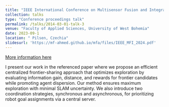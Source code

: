 ```yaml
---
title: "IEEE International Conference on Multisensor Fusion and Integration for Intelligent Systems  (MFI 2024)"
collection: talks
type: "Conference proceedings talk"
permalink: /talks/2014-03-01-talk-3
venue: "Faculty of Applied Sciences, University of West Bohemia"
date: 2023-09-1
location: " Pilsen, Czechia"
slidesurl: 'https://mf-ahmed.github.io/mfa/files/IEEE_MFI_2024.pdf'
---
```


[More information here](https://www.mfi2024.org/)

 I present our work in the referenced paper where we propose an efficient centralized frontier-sharing approach that optimizes exploration by evaluating information gain, distance, and rewards for frontier candidates while promoting agent dispersion. Our method ensures maximum exploration with minimal SLAM uncertainty. We also introduce two coordination strategies, synchronous and asynchronous, for prioritizing robot goal assignments via a central server.